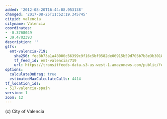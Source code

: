 ```yaml
---
added: '2012-08-20T16:44:08.953138'
changed: '2017-08-25T11:52:19.345745'
cityid: valencia
cityname: Valencia
coordinates:
- -0.3768049
- 39.4702393
description: ''
gtfs:
  emt-valencia-719:
    sha256: fec8b73a1a48000c56399c9f16c5bf0582de06915b59d705b7b8e3b3018ba246
    tf_feed_id: emt-valencia/719
    url: https://transitfeeds-data.s3-us-west-1.amazonaws.com/public/feeds/emt-valencia/719/20170803/gtfs.zip
options:
  calculateOnDrag: true
  estimatedMaxCalculateCalls: 4414
tf_location_ids:
- 517-valencia-spain
version: 1
zoom: 12
---
```


(c) City of Valencia
